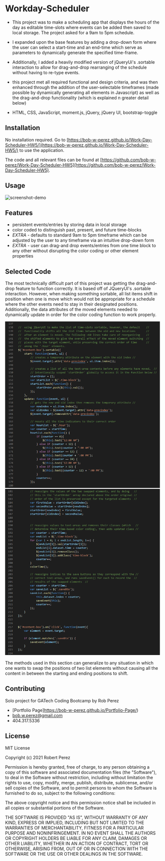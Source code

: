 # Workday-Scheduler


- This project was to make a scheduling app that displays the hours of the day as editable time-slots where events can be added then saved to local storage. The project asked for a 9am to 5pm schedule.

- I expanded upon the base features by adding a drop-down form where the user can select a start-time and an end-time which serve as parameters to dynamically generate the specified time-frame.

- Additionally, I added a heavily modified version of jQueryUi's .sortable interaction to allow for drag-and-drop rearranging of the schedule without having to re-type events. 

- this project met all required functional and design criteria, and was then enhanced through the addition of the user-selectable timeframes (made possible by dynamically generating all elements in Javascript) as well as the drag-and-drop functionality (which is explained n greater detail below)

- HTML, CSS, JavaScript, moment.js, jQuery, jQuery UI, bootstrap-toggle
## Installation

No installation required.
Go to [https://bob-w-perez.github.io/Work-Day-Scheduler-HW5/](https://bob-w-perez.github.io/Work-Day-Scheduler-HW5/) to use the application.

The code and all relevant files can be found at [https://github.com/bob-w-perez/Work-Day-Scheduler-HW5](https://github.com/bob-w-perez/Work-Day-Scheduler-HW5). 

## Usage


![screenshot-demo](./assets/images/demo_sm.gif "Functional Demo")


## Features
- persistent events/entries by storing data in local storage 
- color coded to distinguish past, present, and future time-blocks
- *EXTRA* - defaults to standard 9am to 5pm timeframe which can be adjusted by the user to any timeframe via an intuitive drop-down form
- *EXTRA* - user can drag-and drop events/entries from one time block to any other without disrupting the color coding or other element properties


## Selected Code

The most technically difficult part of this project was getting the drag-and-drop feature to function correctly. It is based off of JQueryUI's .sortable interaction. However, when making something sortable, all list items shift in position when one is move which would not be appropriate for a schedule where the other events need to stay in their designated positions. Additionally, the data attributes of the moved elements needed to dynamically update in order for the color coding function to work properly.

![screenshot-demo](./assets/images/code-snippet-2.png "Functional Demo")
![screenshot-demo](./assets/images/code-snippet-3.png "Functional Demo")

The methods used in this section can generalize to any situation in which one wants to swap the positions of two list elements without causing all the content in between the starting and ending positions to shift.

## Contributing
Solo project for GATech Coding Bootcamp
by Rob Perez
- [Portfolio Page]https://bob-w-perez.github.io/Portfolio-Page/)
- bob.w.perez@gmail.com
- 404.317.5336

## License
MIT License

Copyright (c) 2021 Robert Perez

Permission is hereby granted, free of charge, to any person obtaining a copy
of this software and associated documentation files (the "Software"), to deal
in the Software without restriction, including without limitation the rights
to use, copy, modify, merge, publish, distribute, sublicense, and/or sell
copies of the Software, and to permit persons to whom the Software is
furnished to do so, subject to the following conditions:

The above copyright notice and this permission notice shall be included in all
copies or substantial portions of the Software.

THE SOFTWARE IS PROVIDED "AS IS", WITHOUT WARRANTY OF ANY KIND, EXPRESS OR
IMPLIED, INCLUDING BUT NOT LIMITED TO THE WARRANTIES OF MERCHANTABILITY,
FITNESS FOR A PARTICULAR PURPOSE AND NONINFRINGEMENT. IN NO EVENT SHALL THE
AUTHORS OR COPYRIGHT HOLDERS BE LIABLE FOR ANY CLAIM, DAMAGES OR OTHER
LIABILITY, WHETHER IN AN ACTION OF CONTRACT, TORT OR OTHERWISE, ARISING FROM,
OUT OF OR IN CONNECTION WITH THE SOFTWARE OR THE USE OR OTHER DEALINGS IN THE
SOFTWARE.

